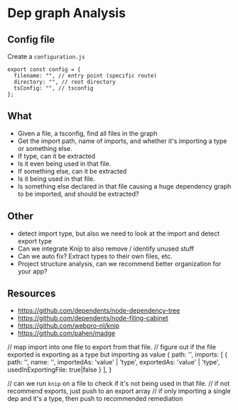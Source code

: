 # Dep graph Analysis

## Config file

Create a `configuration.js`

```
export const config = {
  filename: "", // entry point (specific route)
  directory: "", // root directory
  tsConfig: "", // tsconfig
};

```

## What

- Given a file, a tsconfig, find all files in the graph
- Get the import path, name of imports, and whether it's importing a type or something else.
- If type, can it be extracted
- Is it even being used in that file.
- If something else, can it be extracted
- Is it being used in that file.
- Is something else declared in that file causing a huge dependency graph to be imported, and should be extracted?

## Other

- detect import type, but also we need to look at the import and detect export type
- Can we integrate Knip to also remove / identify unused stuff
- Can we auto fix? Extract types to their own files, etc.
- Project structure analysis, can we recommend better organization for your app?

## Resources

- https://github.com/dependents/node-dependency-tree
- https://github.com/dependents/node-filing-cabinet
- https://github.com/webpro-nl/knip
- https://github.com/pahen/madge

// map import into one file to export from that file.
// figure out if the file exported is exporting as a type but importing as value
{
path: '',
imports: [
{
path: '',
name: '',
importedAs: 'value' | 'type',
exportedAs: 'value' | 'type',
usedInExportingFile: true|false
}
],
}

// can we run `knip` on a file to check if it's not being used in that file.
// if not recommend exports, just push to an export array
// if only importing a single dep and it's a type, then push to recommended remediation
